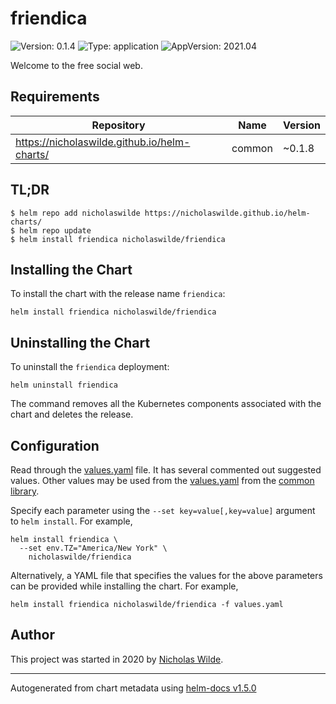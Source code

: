 # friendica

![Version: 0.1.4](https://img.shields.io/badge/Version-0.1.4-informational?style=flat-square) ![Type: application](https://img.shields.io/badge/Type-application-informational?style=flat-square) ![AppVersion: 2021.04](https://img.shields.io/badge/AppVersion-2021.04-informational?style=flat-square)

Welcome to the free social web.

## Requirements

| Repository | Name | Version |
|------------|------|---------|
| https://nicholaswilde.github.io/helm-charts/ | common | ~0.1.8 |

## TL;DR
```console
$ helm repo add nicholaswilde https://nicholaswilde.github.io/helm-charts/
$ helm repo update
$ helm install friendica nicholaswilde/friendica
```

## Installing the Chart
To install the chart with the release name `friendica`:
```console
helm install friendica nicholaswilde/friendica
```

## Uninstalling the Chart
To uninstall the `friendica` deployment:
```console
helm uninstall friendica
```
The command removes all the Kubernetes components associated with the chart and deletes the release.

## Configuration

Read through the [values.yaml](./values.yaml) file. It has several commented out suggested values.
Other values may be used from the [values.yaml](../common/values.yaml) from the [common library](../common).

Specify each parameter using the `--set key=value[,key=value]` argument to `helm install`. For example,
```console
helm install friendica \
  --set env.TZ="America/New York" \
    nicholaswilde/friendica
```

Alternatively, a YAML file that specifies the values for the above parameters can be provided while installing the chart.
For example,
```console
helm install friendica nicholaswilde/friendica -f values.yaml
```

## Author
This project was started in 2020 by [Nicholas Wilde](https://github.com/nicholaswilde).

----------------------------------------------
Autogenerated from chart metadata using [helm-docs v1.5.0](https://github.com/norwoodj/helm-docs/releases/v1.5.0)
